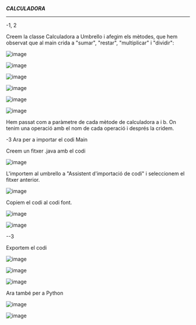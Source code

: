 ***CALCULADORA***

-------------------------------------------------------------------------------------------------------------------------------------------------------

-1, 2

Creem la classe Calculadora a Umbrello i afegim els mètodes, que hem observat que al main crida a "sumar", "restar", "multiplicar" i "dividir":

![image](https://user-images.githubusercontent.com/113586105/234496767-6daaef22-53f0-40df-a68e-a4416865925b.png)

![image](https://user-images.githubusercontent.com/113586105/234497226-20a749e3-2713-48f6-9c1d-4df4bfe33551.png)

![image](https://user-images.githubusercontent.com/113586105/234499093-50ce434b-abff-48e0-833a-9ea1d968a499.png)

![image](https://user-images.githubusercontent.com/113586105/234499137-313b0846-95bf-4496-975f-f371391f0767.png)

![image](https://user-images.githubusercontent.com/113586105/234499159-1752e964-57b8-4a17-8854-cbdea627d855.png)

![image](https://user-images.githubusercontent.com/113586105/234499184-59a34e01-7218-4d14-a38d-b9bed5d7a4c0.png)


Hem passat com a paràmetre de cada mètode de calculadora a i b. On tenim una operació amb el nom de cada operació i després la cridem.

-3 Ara per a importar el codi Main

Creem un fitxer .java amb el codi

![image](https://user-images.githubusercontent.com/113586105/234490412-1fe06367-f16c-46de-b2a8-0bc9493e3e41.png)

L'importem al umbrello a "Assistent d'importació de codi" i seleccionem el fitxer anterior.

![image](https://user-images.githubusercontent.com/113586105/234490441-23def4a4-9305-4daa-8acd-944c9e8c5f94.png)

Copiem el codi al codi font.

![image](https://user-images.githubusercontent.com/113586105/234491387-1d3ca67a-9de2-4f2f-b7d1-3d20407bd938.png)

![image](https://user-images.githubusercontent.com/113586105/234491410-56f05a38-736f-4c4f-8db6-e506a9bc95bc.png)

--3 

Exportem el codi 

![image](https://user-images.githubusercontent.com/113586105/234492293-aea63b55-0fdd-4048-84c5-4ac4ddf7cd7e.png)

![image](https://user-images.githubusercontent.com/113586105/234492429-bb425383-254b-4521-807d-666834140582.png)

![image](https://user-images.githubusercontent.com/113586105/234492985-dabdf8c2-5114-4077-beb5-f21dc2c21b29.png)

Ara també per a Python

![image](https://user-images.githubusercontent.com/113586105/234493511-acc0c9f0-5c3c-447a-811b-045afe357b7a.png)

![image](https://user-images.githubusercontent.com/113586105/234493605-ad43e521-e449-4e89-8770-8fdca39573d3.png)



